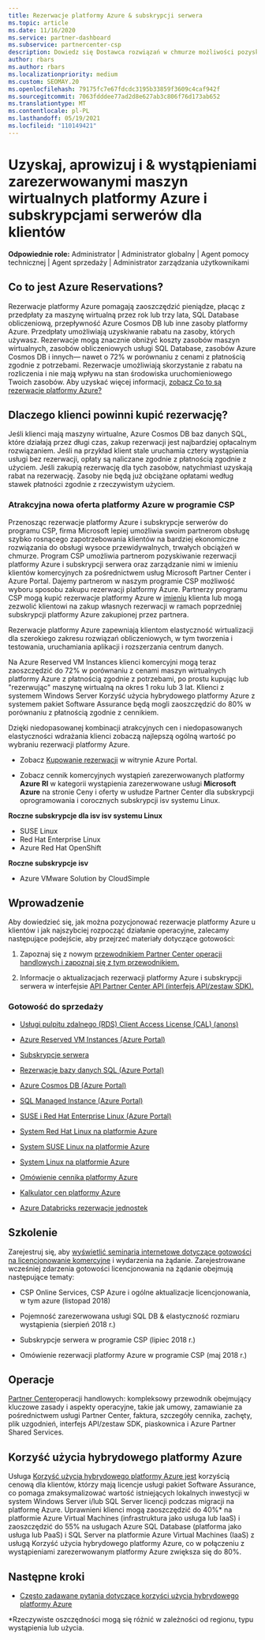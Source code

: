 ```yaml
---
title: Rezerwacje platformy Azure & subskrypcji serwera
ms.topic: article
ms.date: 11/16/2020
ms.service: partner-dashboard
ms.subservice: partnercenter-csp
description: Dowiedz się Dostawca rozwiązań w chmurze możliwości pozyskiwania i aprowizowania rezerwacji platformy Azure oraz subskrypcji serwera dla klientów oraz zarządzania nimi.
author: rbars
ms.author: rbars
ms.localizationpriority: medium
ms.custom: SEOMAY.20
ms.openlocfilehash: 79175fc7e67fdcdc3195b33859f3609c4caf942f
ms.sourcegitcommit: 7063fdddee77ad2d8e627ab3c806f76d173ab652
ms.translationtype: MT
ms.contentlocale: pl-PL
ms.lasthandoff: 05/19/2021
ms.locfileid: "110149421"
---
```

# <a name="acquire-provision--manage-azure-reserved-vm-instances-ri--server-subscriptions-for-customers"></a>Uzyskaj, aprowizuj i & wystąpieniami zarezerwowanymi maszyn wirtualnych platformy Azure i subskrypcjami serwerów dla klientów


**Odpowiednie role:** Administrator | Administrator globalny | Agent pomocy technicznej | Agent sprzedaży | Administrator zarządzania użytkownikami


## <a name="what-are-azure-reservations"></a>Co to jest Azure Reservations?

Rezerwacje platformy Azure pomagają zaoszczędzić pieniądze, płacąc z przedpłaty za maszynę wirtualną przez rok lub trzy lata, SQL Database obliczeniową, przepływność Azure Cosmos DB lub inne zasoby platformy Azure. Przedpłaty umożliwiają uzyskiwanie rabatu na zasoby, których używasz. Rezerwacje mogą znacznie obniżyć koszty zasobów maszyn wirtualnych, zasobów obliczeniowych usługi SQL Database, zasobów Azure Cosmos DB i innych— nawet o 72% w porównaniu z cenami z płatnością zgodnie z potrzebami. Rezerwacje umożliwiają skorzystanie z rabatu na rozliczenia i nie mają wpływu na stan środowiska uruchomieniowego Twoich zasobów. Aby uzyskać więcej informacji, [zobacz Co to są rezerwacje platformy Azure?](/azure/billing/billing-save-compute-costs-reservations)

## <a name="why-should-customers-buy-a-reservation"></a>Dlaczego klienci powinni kupić rezerwację?

Jeśli klienci mają maszyny wirtualne, Azure Cosmos DB baz danych SQL, które działają przez długi czas, zakup rezerwacji jest najbardziej opłacalnym rozwiązaniem. Jeśli na przykład klient stale uruchamia cztery wystąpienia usługi bez rezerwacji, opłaty są naliczane zgodnie z płatnością zgodnie z użyciem. Jeśli zakupią rezerwację dla tych zasobów, natychmiast uzyskają rabat na rezerwację. Zasoby nie będą już obciążane opłatami według stawek płatności zgodnie z rzeczywistym użyciem.

### <a name="compelling-new-azure-offer-in-csp"></a>Atrakcyjna nowa oferta platformy Azure w programie CSP

Przenosząc rezerwacje platformy Azure i subskrypcje serwerów do programu CSP, firma Microsoft lepiej umożliwia swoim partnerom obsługę szybko rosnącego zapotrzebowania klientów na bardziej ekonomiczne rozwiązania do obsługi wysoce przewidywalnych, trwałych obciążeń w chmurze. Program CSP umożliwia partnerom pozyskiwanie rezerwacji platformy Azure i subskrypcji serwera oraz zarządzanie nimi w imieniu klientów komercyjnych za pośrednictwem usług Microsoft Partner Center i Azure Portal.
Dajemy partnerom w naszym programie CSP możliwość wyboru sposobu zakupu rezerwacji platformy Azure. Partnerzy programu CSP mogą kupić rezerwacje platformy Azure [](give-customers-permission.md) w [imieniu](azure-reservations-buying.md) klienta lub mogą zezwolić klientowi na zakup własnych rezerwacji w ramach poprzedniej subskrypcji platformy Azure zakupionej przez partnera.

Rezerwacje platformy Azure zapewniają klientom elastyczność wirtualizacji dla szerokiego zakresu rozwiązań obliczeniowych, w tym tworzenia i testowania, uruchamiania aplikacji i rozszerzania centrum danych.

Na [](https://azure.microsoft.com/pricing/reserved-vm-instances/) Azure Reserved VM Instances klienci komercyjni mogą teraz zaoszczędzić do 72% w porównaniu z cenami maszyn wirtualnych platformy Azure z płatnością zgodnie z potrzebami, po prostu kupując lub "rezerwując" maszynę wirtualną na okres 1 roku lub 3 lat. Klienci z systemem Windows Server Korzyść użycia hybrydowego platformy Azure z systemem pakiet Software Assurance będą mogli zaoszczędzić do 80% w porównaniu z płatnością zgodnie z cennikiem.

Dzięki niedopasowanej kombinacji atrakcyjnych cen i niedopasowanych elastyczności wdrażania klienci zobaczą najlepszą ogólną wartość po wybraniu rezerwacji platformy Azure.

- Zobacz [Kupowanie rezerwacji](/azure/cost-management-billing/reservations/prepare-buy-reservation#purchase-reservations) w witrynie Azure Portal.

- Zobacz cennik komercyjnych wystąpień zarezerwowanych platformy **Azure RI** w [](https://partner.microsoft.com/dashboard/sell/pricingandoffers) kategorii wystąpienia zarezerwowane usługi **Microsoft Azure** na stronie Ceny i oferty w usłudze Partner Center dla subskrypcji oprogramowania i corocznych subskrypcji isv systemu Linux.


 
**Roczne subskrypcje dla isv isv systemu Linux**

- SUSE Linux
- Red Hat Enterprise Linux
- Azure Red Hat OpenShift

**Roczne subskrypcje isv**

- Azure VMware Solution by CloudSimple

## <a name="getting-started"></a>Wprowadzenie

Aby dowiedzieć się, jak można pozycjonować rezerwacje platformy Azure u klientów i jak najszybciej rozpocząć działanie operacyjne, zalecamy następujące podejście, aby przejrzeć materiały dotyczące gotowości:

1. Zapoznaj się z nowym [przewodnikiem Partner Center operacji handlowych i zapoznaj się z tym przewodnikiem.](https://partner.microsoft.com/resources/detail/partner-center-new-commerce-operations-guide-pdf)

2. Informacje o aktualizacjach rezerwacji platformy Azure i subskrypcji serwera w interfejsie [API Partner Center API (interfejs API/zestaw SDK).](/partner-center/develop/purchase-azure-reserved-vm-instances)


### <a name="sales-readiness"></a>Gotowość do sprzedaży

- [Usługi pulpitu zdalnego (RDS) Client Access License (CAL) (anons)](https://cloudblogs.microsoft.com/windowsserver/2018/10/03/remote-desktop-services-2019-generally-available-with-windows-server-2019/)

- [Azure Reserved VM Instances (Azure Portal)](/azure/virtual-machines/windows/prepay-reserved-vm-instances)

- [Subskrypcje serwera](./csp-software-subscriptions.md)

- [Rezerwacje bazy danych SQL (Azure Portal)](/azure/sql-database/sql-database-reserved-capacity)

- [Azure Cosmos DB (Azure Portal)](/azure/cosmos-db/cosmos-db-reserved-capacity)

- [SQL Managed Instance (Azure Portal)](/azure/sql-database/sql-database-managed-instance)

- [SUSE i Red Hat Enterprise Linux (Azure Portal)](/azure/virtual-machines/linux/prepay-suse-software-charges)

- [System Red Hat Linux na platformie Azure](https://azure.com/redhat)

- [System SUSE Linux na platformie Azure](https://azure.microsoft.com/overview/linux-on-azure/suse/)

- [System Linux na platformie Azure](https://azure.microsoft.com/overview/linux-on-azure/)

- [Omówienie cennika platformy Azure](https://azure.microsoft.com/pricing/)

- [Kalkulator cen platformy Azure](https://azure.microsoft.com/pricing/calculator)

- [Azure Databricks rezerwacje jednostek](/azure/billing/billing-prepay-databricks-reserved-capacity)


## <a name="training"></a>Szkolenie

Zarejestruj się, aby [wyświetlić seminaria internetowe dotyczące gotowości na licencjonowanie komercyjne](https://commercial-licensing.eventbuilder.com/FY2019_ALL) i wydarzenia na żądanie.
Zarejestrowane wcześniej zdarzenia gotowości licencjonowania na żądanie obejmują następujące tematy:

- CSP Online Services, CSP Azure i ogólne aktualizacje licencjonowania, w tym azure (listopad 2018)

- Pojemność zarezerwowana usługi SQL DB & elastyczność rozmiaru wystąpienia (sierpień 2018 r.)

- Subskrypcje serwera w programie CSP (lipiec 2018 r.)

- Omówienie rezerwacji platformy Azure w programie CSP (maj 2018 r.)

## <a name="operations"></a>Operacje

[Partner Center](https://partner.microsoft.com/resources/detail/partner-center-new-commerce-operations-guide-pdf)operacji handlowych: kompleksowy przewodnik obejmujący kluczowe zasady i aspekty operacyjne, takie jak umowy, zamawianie za pośrednictwem usługi Partner Center, faktura, szczegóły cennika, zachęty, plik uzgodnień, interfejs API/zestaw SDK, piaskownica i Azure Partner Shared Services.

## <a name="azure-hybrid-benefit"></a>Korzyść użycia hybrydowego platformy Azure

Usługa [Korzyść użycia hybrydowego platformy Azure jest](https://azure.microsoft.com/pricing/hybrid-benefit) korzyścią cenową dla klientów, którzy mają licencje usługi pakiet Software Assurance, co pomaga zmaksymalizować wartość istniejących lokalnych inwestycji w system Windows Server i/lub SQL Server licencji podczas migracji na platformę Azure. Uprawnieni klienci mogą zaoszczędzić do 40%* na platformie Azure Virtual Machines (infrastruktura jako usługa lub IaaS) i zaoszczędzić do 55% na usługach Azure SQL Database (platforma jako usługa lub PaaS) i SQL Server na platformie Azure Virtual Machines (IaaS) z usługą Korzyść użycia hybrydowego platformy Azure, co w połączeniu z wystąpieniami zarezerwowanym platformy Azure zwiększa się do 80%.

## <a name="next-steps"></a>Następne kroki

- [Często zadawane pytania dotyczące korzyści użycia hybrydowego platformy Azure](https://azure.microsoft.com/pricing/hybrid-benefit/faq/)

*Rzeczywiste oszczędności mogą się różnić w zależności od regionu, typu wystąpienia lub użycia.